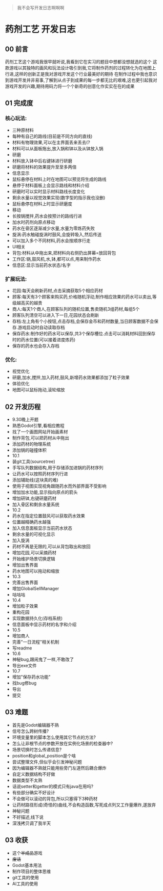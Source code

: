 > 我不会写开发日志啊啊啊

# 药剂工艺 开发日志
## 00 前言
药剂工艺这个游戏我很早就听说,我看到它在实习的题目中想都没想就选的这个
这款游戏以其独特的画风和玩法设计吸引到我,它将制作药剂的过程转化为在地图上行进,这样的创新正是我对游戏开发这个行业最美好的期待
在制作过程中我也意识到游戏开发并非易事,了解到从点子到成果的每一步都无比的艰难,这也更引起我对游戏开发的兴趣,期待用码力将一个个新奇的创意化作实实在在的成果
## 01 完成度
### 核心玩法:
- 三种原材料
 - 每种有自己的路线(目前是不同方向的直线)
 - 材料有物理效果,可以在主界面丢来丢去(?
 - 材料可以从面板拖出,放入锅和钵以及从钵放入锅
- 研磨
 - 材料放入钵中后右键钵进行研磨
 - 研磨将材料的效果提升至至多两倍
- 信息显示
 - 鼠标悬停在材料上时在地图可以预览将生成的路线
 - 悬停于材料面板上会显示路线和材料介绍
 - 研磨时可以实时显示材料路线长度变化
 - 剩余水量以视觉效果实现(数字型的指示我也没删)
 - 鼠标悬停在材料上时显示研磨度 
- 移动
 - 长按锅搅拌,药水会按预计的路线行进
 - 加水时药剂向原点移动
 - 药水在骨区逐渐减少水量,水量为零炼药失败
 - 旋涡:药水触碰旋涡时鼓风,会旋转吸入,然后传送
 - 可以加入多个不同材料,药水会按顺序行走
- UI相关
 - 背包:材料从中拖出来,把材料向右侧扔出屏幕=放回背包
 - 工作区:锅,鼓风机,水,钵,都可以点,用来制作药水
 - 信息区:显示当前药水状态/名字

### 扩展玩法:
- 花园:每天会刷新药材,点击采摘获取5个相应药材
- 顾客:每天有3个顾客来购买药,价格随机浮动,制作相应效果的药水可以卖出,等级越高买的越贵
- 商人:每天1个商人,在顾客队列的随机位置,售卖随机3组药材,每组5个
- 顾客队列清空可以进入下一日,花园状态会刷新
- 存档:左上角有个小按钮,点击存档,会保存金币和药材数量,当日顾客数据不会保存.游戏启动时自动读取存档
- 保存药水:制作好的药水可以保存,共3个保存槽位.点击可以消耗材料回到保存时的药水位置(可以接着进度炼药)
- 保存的药水也会存入存档

### 优化:
- 视觉优化
 - 研磨,加水,搅拌,加入药材,鼓风,新增药水效果都添加了粒子效果
- 体验优化
 - 地图可以鼠标拖动,滚轮缩放

## 02 开发历程
- 9.30晚上开题
 - 熟悉Godot引擎,看相应教程
 - 找了一个画图网站开始画素材
 - 制作背包,可以把药材从中拖出
 - 添加药材的物理系统
 - 添加锅的碰撞体积
- 10.1
 - 装git工具(sourcetree)
 - 手写队列数据结构,用于存储添加进锅的药材序列
 - 让药水可以按照药材序列行进
 - 添加辅助线(这块真的难)
 - 使用子视图实现视角跟随药水而外部界面不受影响
 - 增加加水功能,显示指向原点的箭头
 - 增加研钵,右键研磨药材
 - 加入骨区和剩余水量系统
- 10.2
 - 药水在指定位置鼓风可以获取药水效果
 - 位置越精确药水越强
 - 加入信息面板显示当前药水状态
 - 剩余水量的可视化显示
 - 加入旋涡
 - 药材不再是无限的,可以从背包取出和放回
 - 增加花园,可以采摘药材
 - 开始维护场景切换逻辑
 - 增加出售界面
 - 药水地图可以拖动和缩放
- 10.3
 - 完善出售界面
 - 增加GlobalSellManager
 - 咕咕咕
- 10.4
 - 增加粒子效果
 - 重构花园
 - 实现数据持久化(存档系统)
 - 信息面板中显示药材的名字和介绍
- 10.5
 - 增加商人
 - 完善"一日流程"相关机制
 - 写readme
- 10.6
 - 神秘bug,跟闹鬼了一样,不敢改了
 - 导出exe文件
- 10.7
 - 增加"保存药水功能"
 - 找bug修bug
 - 导出
 - 提交

## 03 难题
- 首先是Godot编辑器不熟
 - 信号怎么跨树传播?
 - 环境变量里的脚本怎么使用其它节点的方法?
 - 怎么让非根节点的参数开放在实例化场景的检查器中?
 - 场景切换时怎么传递信息?
 - position和global_position是个啥
 - 尝试整理文件,但似乎会引发神秘问题
- 因为编辑器不熟就只能用些旁门左道然后耦合爆炸
 - 自定义数据结构不好做
 - 数据类型不太熟
 - 话说setter和getter的模式只有java在用吗?
- 有些部分确实不好设计
 - 不会做可以滚动的背包,所以只塞得下3种药材
 - 让药材路径形成(奇怪的)曲线,不会构造函数,写死成点列又工作量爆炸,遂放弃
- 神秘问题
 - 不好描述,线下说
- 深浅拷贝调了我半天

## 03 收获
- 这个~~半成品~~游戏
 - ~~废话~~
- Godot基本用法
- 制作项目的整体思维
- git工具的使用
- AI工具的使用
